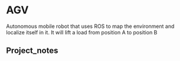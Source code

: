 # AGV
Autonomous mobile robot that uses ROS to map the environment and localize itself in it. It will lift a load from position A to position B 


## Project_notes

